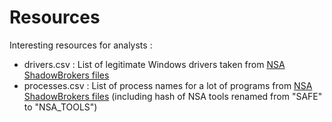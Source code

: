 # Resources

Interesting resources for analysts :

* drivers.csv : List of legitimate Windows drivers taken from [NSA ShadowBrokers files](https://www.randhome.io/blog/2017/04/14/shadowbrokers-easter-gift/)
* processes.csv : List of process names for a lot of programs from [NSA ShadowBrokers files](https://www.randhome.io/blog/2017/04/14/shadowbrokers-easter-gift/) (including hash of NSA tools renamed from "SAFE" to "NSA_TOOLS")
